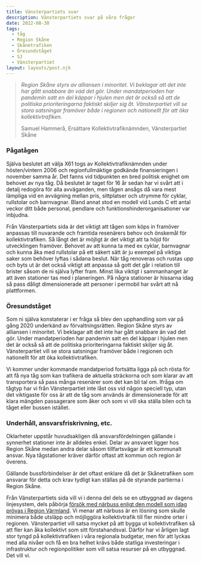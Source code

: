 ```yaml
---
title: Vänsterpartiets svar
description: Vänsterpartiets svar på våra frågor
date: 2022-08-30
tags:
  - tåg
  - Region Skåne
  - Skånetrafiken
  - Öresundståget
  - SJ
  - Vänsterpartiet
layout: layouts/post.njk
---
```

> *Region Skåne styrs av alliansen i minoritet. Vi beklagar att det inte har gått snabbare än vad det gör. Under mandatperioden har pandemin satt en del käppar i hjulen men det är också så att de politiska prioriteringarna faktiskt skiljer sig åt. Vänsterpartiet vill se stora satsningar framöver både i regionen och nationellt för att öka kollektivtrafiken.*
>
> Samuel Hammerå, Ersättare Kollektivtrafiknämnden, Vänsterpartiet Skåne

### Pågatågen

Själva beslutet att välja X61 togs av Kollektivtrafiknämnden under hösten/vintern 2006 och regionfullmäktige godkände finansieringen i november samma år. Det fanns vid tidpunkten en bred politisk enighet om behovet av nya tåg. Då beslutet är taget för 16 år sedan har vi svårt att i detalj redogöra för alla avväganden, men tågen ansågs då vara mest lämpliga vid en avvägning mellan pris, sittplatser och utrymme för cyklar, rullstolar och barnvagnar. Bland annat stod en modell vid Lunds C ett antal veckor ditt både personal, pendlare och funktionshinderorganisationer var inbjudna.

Från Vänsterpartiets sida är det viktigt att tågen som köps in framöver anpassas till nuvarande och framtida resenärers behov och önskemål för kollektivtrafiken. Så långt det är möjligt är det viktigt att ta höjd för utvecklingen framöver. Behovet av att kunna ta med ex cyklar, barnvagnar och kunna åka med rullstolar på ett säkert sätt är ju exempel på viktiga saker som behöver lyftas i sådana beslut. När tåg renoveras och rustas upp och byts ut är det också viktigt att anpassa så gott det går i relation till brister såsom de ni själva lyfter fram. Minst lika viktigt i sammanhanget är att även stationer tas med i planeringen. På några stationer är hissarna idag så pass dåligt dimensionerade att personer i permobil har svårt att nå plattformen.

### Öresundståget

Som ni själva konstaterar i er fråga så blev den upphandling som var på gång 2020 underkänd av förvaltningsrätten. Region Skåne styrs av alliansen i minoritet. Vi beklagar att det inte har gått snabbare än vad det gör. Under mandatperioden har pandemin satt en del käppar i hjulen men det är också så att de politiska prioriteringarna faktiskt skiljer sig åt. Vänsterpartiet vill se stora satsningar framöver både i regionen och nationellt för att öka kollektivtrafiken.

Vi kommer under kommande mandatperiod fortsätta ligga på och rösta för att få nya tåg som kan trafikera de aktuella sträckorna och som klarar av att transportera så pass många resenärer som det kan bli tal om. Ifråga om tågtyp har vi från Vänsterpartiet inte låst oss vid någon speciell typ, utan det viktigaste för oss är att de tåg som används är dimensionerade för att klara mängden passagerare som åker och som vi vill ska ställa bilen och ta tåget eller bussen istället.

### Underhåll, ansvarsfriskrivning, etc.

Oklarheter uppstår huvudsakligen då ansvarsfördelningen gällande i synnerhet stationer inte är alldeles enkel. Delar av ansvaret ligger hos Region Skåne medan andra delar såsom tillfartsvägar är ett kommunalt ansvar. Nya tågstationer kräver därför oftast att kommun och region är överens.

Gällande bussförbindelser är det oftast enklare då det är Skånetrafiken som ansvarar för detta och krav tydligt kan ställas på de styrande partierna i Region Skåne.

Från Vänsterpartiets sida vill vi i denna del dels se en utbyggnad av dagens linjesystem, dels påbörja [försök med närbuss enligt den modell som idag prövas i Region Värmland](https://via.tt.se/pressmeddelande/v---infor-ny-typ-av-kollektivtrafik-for-landsbygden-narbussen-tar-dig-dit-du-vill-nar-du-vill?publisherId=2370597&releaseId=3320035).  Vi menar att närbuss är en lösning som skulle minimera både utsläpp och möjliggöra kollektivtrafik till fler mindre orter i regionen. Vänsterpartiet vill satsa mycket på att bygga ut kollektivtrafiken så att fler kan åka kollektivt som sitt förstahandsval. Därför har vi årligen lagt stor tyngd på kollektivtrafiken i våra regionala budgetar, men för att lyckas med alla nivåer och få en bra helhet krävs både statliga investeringar i infrastruktur och regionpolitiker som vill satsa resurser på en utbyggnad. Det vill vi.
